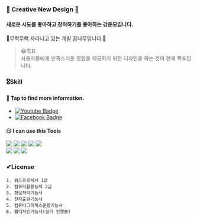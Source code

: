 ### 👋 Creative New Design 👋
#### 새로운 시도를 좋아하고 창작하기를 좋아하는 강준모입니다.
🌱무럭무럭 자라나고 있는 개발 꿈나무입니다.🌱 
<br>
>😁목표 <br>
    사용자들에게 만족스러운 경험을 제공하기 위한 디자인을 하는 것이  현재 목표입니다.

### 🎖Skill
#### 👀 Tap to find more information.<br>
 * [![Youtube Badge](https://img.shields.io/badge/Youtube-ff0000?style=flat-square&logo=youtube&link=https://www.youtube.com/channel/UCJCi_yM92RQhGvptckZaohg)](https://www.youtube.com/channel/UCJCi_yM92RQhGvptckZaohg)
 * [![Facebook Badge](https://img.shields.io/badge/Notefolio-%231ecad3?style=flat-square&logo=N&link=https://notefolio.net/junmofolio/)](https://notefolio.net/junmofolio/)
 #### 😏 I can use this Tools 
<img src="https://img.shields.io/badge/-After%20Effects-%239999FF?logo=adobe%20after%20effects&logoColor=white"/> <img src="https://img.shields.io/badge/-Premiere%20Pro-%237A4069?logo=adobe%20premiere%20pro&logoColor=white"/>
<img src="https://img.shields.io/badge/-Adobe%20XD-%23FF61F6?logo=adobe%20Xd&logoColor=white"/>
<img src="https://img.shields.io/badge/-Photoshop-%2331A8FF?logo=adobe%20photoshop&logoColor=white"/>
<img src="https://img.shields.io/badge/-Illustrator-%23FF9A00?logo=adobe%20Illustrator&logoColor=white"/><br>
<img src="https://img.shields.io/badge/-Visual%20Studio%20Code-%23007ACC?logo=visual%20studio%20code&logoColor=white"/>
<img src="https://img.shields.io/badge/-HTML5-%23E34F26?logo=html5&logoColor=white"/>
<img src="https://img.shields.io/badge/-CSS3-%231572B6?logo=CSS3&logoColor=white"/>
### ✔License
    1. 워드프로세서 1급
    2. 컴퓨터활용능력 2급
    3. 정보처리기능사
    4. 전자출판기능사
    5. 컴퓨터그래픽스운용기능사
    6. 웹디자인기능사(실기 진행중)
    

